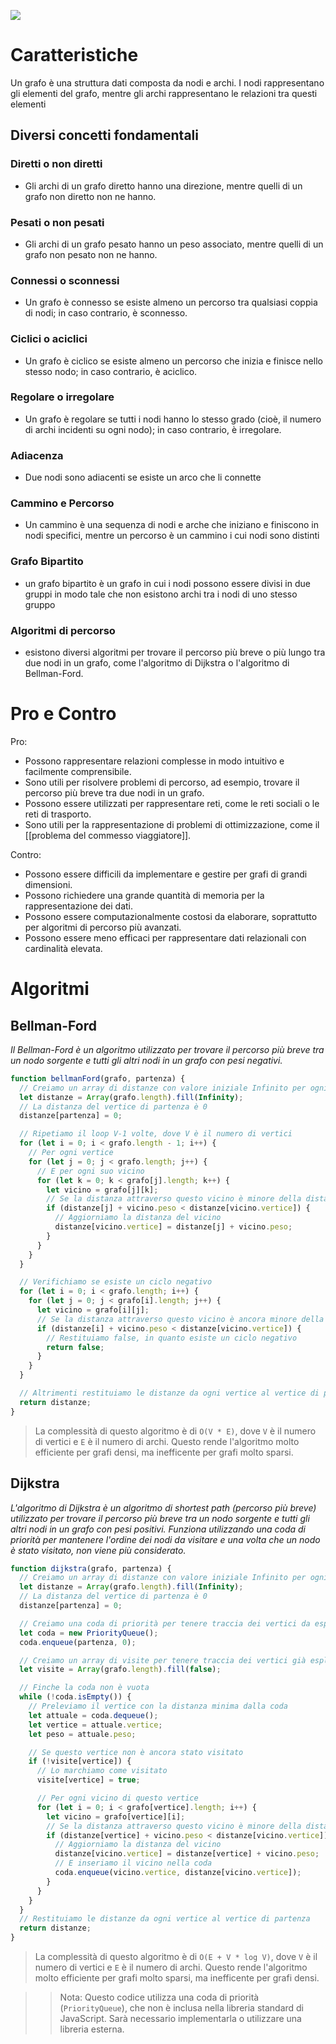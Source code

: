 ![](https://i.imgur.com/mkQpO7z.png)

# Caratteristiche

Un grafo è una struttura dati composta da nodi e archi. I nodi rappresentano gli elementi del grafo, mentre gli archi rappresentano le relazioni tra questi elementi

## Diversi concetti fondamentali

### Diretti o non diretti

-   Gli archi di un grafo diretto hanno una direzione, mentre quelli di un grafo non diretto non ne hanno.

### Pesati o non pesati

-   Gli archi di un grafo pesato hanno un peso associato, mentre quelli di un grafo non pesato non ne hanno.

### Connessi o sconnessi 

-   Un grafo è connesso se esiste almeno un percorso tra qualsiasi coppia di nodi; in caso contrario, è sconnesso.

### Ciclici o aciclici 

-   Un grafo è ciclico se esiste almeno un percorso che inizia e finisce nello stesso nodo; in caso contrario, è aciclico.

### Regolare o irregolare

-   Un grafo è regolare se tutti i nodi hanno lo stesso grado (cioè, il numero di archi incidenti su ogni nodo); in caso contrario, è irregolare.

### Adiacenza

-   Due nodi sono adiacenti se esiste un arco che li connette

### Cammino e Percorso

-   Un cammino è una sequenza di nodi e arche che iniziano e finiscono in nodi specifici, mentre un percorso è un cammino i cui nodi sono distinti

### Grafo Bipartito

-   un grafo bipartito è un grafo in cui i nodi possono essere divisi in due gruppi in modo tale che non esistono archi tra i nodi di uno stesso gruppo

### Algoritmi di percorso

-   esistono diversi algoritmi per trovare il percorso più breve o più lungo tra due nodi in un grafo, come l'algoritmo di Dijkstra o l'algoritmo di Bellman-Ford.

# Pro e Contro

Pro:

-   Possono rappresentare relazioni complesse in modo intuitivo e facilmente comprensibile.    
-   Sono utili per risolvere problemi di percorso, ad esempio, trovare il percorso più breve tra due nodi in un grafo.
-   Possono essere utilizzati per rappresentare reti, come le reti sociali o le reti di trasporto.
-   Sono utili per la rappresentazione di problemi di ottimizzazione, come il [[problema del commesso viaggiatore]].

Contro:

-   Possono essere difficili da implementare e gestire per grafi di grandi dimensioni.    
-   Possono richiedere una grande quantità di memoria per la rappresentazione dei dati.
-   Possono essere computazionalmente costosi da elaborare, soprattutto per algoritmi di percorso più avanzati.
-   Possono essere meno efficaci per rappresentare dati relazionali con cardinalità elevata.

# Algoritmi


## Bellman-Ford

*Il Bellman-Ford è un algoritmo utilizzato per trovare il percorso più breve tra un nodo sorgente e tutti gli altri nodi in un grafo con pesi negativi.*

```js
function bellmanFord(grafo, partenza) {
  // Creiamo un array di distanze con valore iniziale Infinito per ogni vertice
  let distanze = Array(grafo.length).fill(Infinity);
  // La distanza del vertice di partenza è 0
  distanze[partenza] = 0;

  // Ripetiamo il loop V-1 volte, dove V è il numero di vertici
  for (let i = 0; i < grafo.length - 1; i++) {
    // Per ogni vertice
    for (let j = 0; j < grafo.length; j++) {
      // E per ogni suo vicino
      for (let k = 0; k < grafo[j].length; k++) {
        let vicino = grafo[j][k];
        // Se la distanza attraverso questo vicino è minore della distanza corrente del vicino
        if (distanze[j] + vicino.peso < distanze[vicino.vertice]) {
          // Aggiorniamo la distanza del vicino
          distanze[vicino.vertice] = distanze[j] + vicino.peso;
        }
      }
    }
  }

  // Verifichiamo se esiste un ciclo negativo
  for (let i = 0; i < grafo.length; i++) {
    for (let j = 0; j < grafo[i].length; j++) {
      let vicino = grafo[i][j];
      // Se la distanza attraverso questo vicino è ancora minore della distanza del vicino
      if (distanze[i] + vicino.peso < distanze[vicino.vertice]) {
        // Restituiamo false, in quanto esiste un ciclo negativo
        return false;
      }
    }
  }

  // Altrimenti restituiamo le distanze da ogni vertice al vertice di partenza
  return distanze;
}
```

>La complessità di questo algoritmo è di `O(V * E)`, dove `V` è il numero di vertici e `E` è il numero di archi. Questo rende l'algoritmo molto efficiente per grafi densi, ma inefficente per grafi molto sparsi.


## Dijkstra

*L'algoritmo di Dijkstra è un algoritmo di shortest path (percorso più breve) utilizzato per trovare il percorso più breve tra un nodo sorgente e tutti gli altri nodi in un grafo con pesi positivi.
Funziona utilizzando una coda di priorità per mantenere l'ordine dei nodi da visitare e una volta che un nodo è stato visitato, non viene più considerato.*

```js
function dijkstra(grafo, partenza) {
  // Creiamo un array di distanze con valore iniziale Infinito per ogni vertice
  let distanze = Array(grafo.length).fill(Infinity);
  // La distanza del vertice di partenza è 0
  distanze[partenza] = 0;

  // Creiamo una coda di priorità per tenere traccia dei vertici da esplorare
  let coda = new PriorityQueue();
  coda.enqueue(partenza, 0);

  // Creiamo un array di visite per tenere traccia dei vertici già esplorati
  let visite = Array(grafo.length).fill(false);

  // Finche la coda non è vuota
  while (!coda.isEmpty()) {
    // Preleviamo il vertice con la distanza minima dalla coda
    let attuale = coda.dequeue();
    let vertice = attuale.vertice;
    let peso = attuale.peso;

    // Se questo vertice non è ancora stato visitato
    if (!visite[vertice]) {
      // Lo marchiamo come visitato
      visite[vertice] = true;

      // Per ogni vicino di questo vertice
      for (let i = 0; i < grafo[vertice].length; i++) {
        let vicino = grafo[vertice][i];
        // Se la distanza attraverso questo vicino è minore della distanza corrente del vicino
        if (distanze[vertice] + vicino.peso < distanze[vicino.vertice]) {
          // Aggiorniamo la distanza del vicino
          distanze[vicino.vertice] = distanze[vertice] + vicino.peso;
          // E inseriamo il vicino nella coda
          coda.enqueue(vicino.vertice, distanze[vicino.vertice]);
        }
      }
    }
  }
  // Restituiamo le distanze da ogni vertice al vertice di partenza
  return distanze;
}

```

>La complessità di questo algoritmo è di `O(E + V * log V)`, dove `V` è il numero di vertici e `E` è il numero di archi. Questo rende l'algoritmo molto efficiente per grafi molto sparsi, ma inefficente per grafi densi.

>> Nota: Questo codice utilizza una coda di priorità (`PriorityQueue`), che non è inclusa nella libreria standard di JavaScript. Sarà necessario implementarla o utilizzare una libreria esterna.